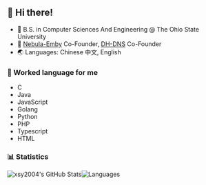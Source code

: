 
<!--
**xsy2004/xsy2004** is a ✨ _special_ ✨ repository because its `README.md` (this file) appears on your GitHub profile.

Here are some ideas to get you started:

- 🔭 I’m currently working on ...
- 🌱 I’m currently learning ...
- 👯 I’m looking to collaborate on ...
- 🤔 I’m looking for help with ...
- 💬 Ask me about ...
- 📫 How to reach me: ...
- 😄 Pronouns: ...
- ⚡ Fun fact: ...
-->

## 👋 Hi there!

- 🏫 B.S. in Computer Sciences And Engineering @ The Ohio State University
- 💭 [Nebula-Emby](https://t.me/Nebula_Media) Co-Founder, [DH-DNS](https://t.me/dhdns) Co-Founder
- 🌏 Languages: Chinese 中文, English

### 💬 Worked language for me

- C
- Java 
- JavaScript
- Golang
- Python
- PHP
- Typescript
- HTML


### 📊 Statistics

<div style="display: flex; align-content: flex-start; flex-flow: row wrap;">
	<img alt="xsy2004's GitHub Stats" src="https://raw.githubusercontent.com/xsy2004/github-stats/master/generated/overview.svg">
	<img alt="Languages" src="https://raw.githubusercontent.com/xsy2004/github-stats/master/generated/languages.svg">
</div>
